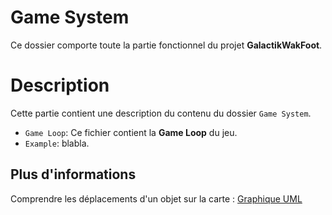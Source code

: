 ﻿# Game System
Ce dossier comporte toute la partie fonctionnel du projet **GalactikWakFoot**.

# Description

Cette partie contient une description du contenu du dossier `Game System`.

-   `Game Loop`: Ce fichier contient la **Game Loop** du jeu.
-   `Example`: blabla.


## Plus d'informations

Comprendre les déplacements d'un objet sur la carte :  [Graphique UML](https://drive.google.com/file/d/1Mh0ZG5OCIB_CSUwyTS5o-uYr5ZnPDNun/view?usp=sharing)
